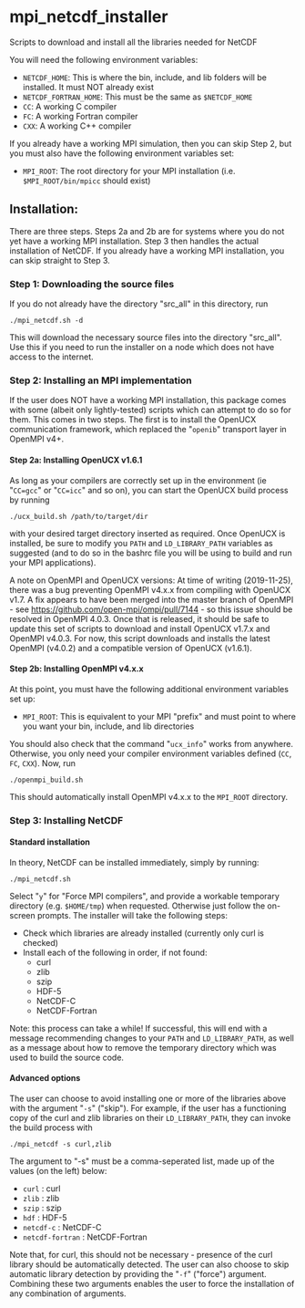 # mpi_netcdf_installer
Scripts to download and install all the libraries needed for NetCDF

You will need the following environment variables:
* `NETCDF_HOME`: This is where the bin, include, and lib folders will be installed. It must NOT already exist
* `NETCDF_FORTRAN_HOME`: This must be the same as `$NETCDF_HOME`
* `CC`: A working C compiler
* `FC`: A working Fortran compiler
* `CXX`: A working C++ compiler

If you already have a working MPI simulation, then you can skip Step 2, but you must also have the following
environment variables set:

* `MPI_ROOT`: The root directory for your MPI installation (i.e. `$MPI_ROOT/bin/mpicc` should exist)

## Installation:

There are three steps. Steps 2a and 2b are for systems where you do not yet have a working MPI installation.
Step 3 then handles the actual installation of NetCDF. If you already have a working MPI installation, you can
skip straight to Step 3.

### Step 1: Downloading the source files

If you do not already have the directory "src_all" in this directory, run

`./mpi_netcdf.sh -d`

This will download the necessary source files into the directory "src_all".
Use this if you need to run the installer on a node which does not have
access to the internet.

### Step 2: Installing an MPI implementation

If the user does NOT have a working MPI installation, this package comes with some (albeit only lightly-tested) scripts
which can attempt to do so for them. This comes in two steps. The first is to install the OpenUCX communication framework,
which replaced the "`openib`" transport layer in OpenMPI v4+.

#### Step 2a: Installing OpenUCX v1.6.1

As long as your compilers are correctly set up in the environment (ie "`CC=gcc`" or "`CC=icc`" and so on), you can start the
OpenUCX build process by running

`./ucx_build.sh /path/to/target/dir`

with your desired target directory inserted as required. Once OpenUCX is installed, be sure to modify you `PATH` and
`LD_LIBRARY_PATH` variables as suggested (and to do so in the bashrc file you will be using to build and run your MPI
applications).

A note on OpenMPI and OpenUCX versions: At time of writing (2019-11-25), there was a bug preventing OpenMPI v4.x.x
from compiling with OpenUCX v1.7. A fix appears to have been merged into the master branch of OpenMPI - see
https://github.com/open-mpi/ompi/pull/7144 - so this issue should be resolved in OpenMPI 4.0.3. Once that is released,
it should be safe to update this set of scripts to download and install OpenUCX v1.7.x and OpenMPI v4.0.3. For now,
this script downloads and installs the latest OpenMPI (v4.0.2) and a compatible version of OpenUCX (v1.6.1).

#### Step 2b: Installing OpenMPI v4.x.x

At this point, you must have the following additional environment variables set up:

* `MPI_ROOT`: This is equivalent to your MPI "prefix" and must point to where you want your bin, include, and lib directories

You should also check that the command "`ucx_info`" works from anywhere. Otherwise, you only need your compiler environment
variables defined (`CC`, `FC`, `CXX`). Now, run

`./openmpi_build.sh`

This should automatically install OpenMPI v4.x.x to the `MPI_ROOT` directory.

### Step 3: Installing NetCDF

#### Standard installation

In theory, NetCDF can be installed immediately, simply by running:

`./mpi_netcdf.sh`

Select "`y`" for "Force MPI compilers", and provide a workable temporary directory (e.g. `$HOME/tmp`) when requested.
Otherwise just follow the on-screen prompts. The installer will take the following steps:

 * Check which libraries are already installed (currently only curl is checked)
 * Install each of the following in order, if not found:
    * curl
    * zlib
    * szip
    * HDF-5
    * NetCDF-C
    * NetCDF-Fortran

Note: this process can take a while! If successful, this will end with a message recommending changes to your
`PATH` and `LD_LIBRARY_PATH`, as well as a message about how to remove the temporary directory which was used to
build the source code.

#### Advanced options

The user can choose to avoid installing one or more of the libraries above with the argument "`-s`" ("skip"). For
example, if the user has a functioning copy of the curl and zlib libraries on their `LD_LIBRARY_PATH`, they can
invoke the build process with

`./mpi_netcdf -s curl,zlib`

The argument to "-s" must be a comma-seperated list, made up of the values (on the left) below:

* `curl`            : curl
* `zlib`            : zlib
* `szip`            : szip
* `hdf`             : HDF-5
* `netcdf-c`        : NetCDF-C
* `netcdf-fortran`  : NetCDF-Fortran

Note that, for curl, this should not be necessary - presence of the curl library should be automatically detected.
The user can also choose to skip automatic library detection by providing the "`-f`" ("force") argument. Combining
these two arguments enables the user to force the installation of any combination of arguments.
